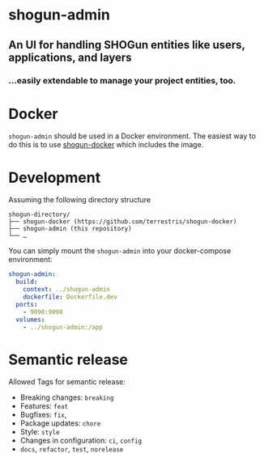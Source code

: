 # shogun-admin

## An UI for handling SHOGun entities like users, applications, and layers
### …easily extendable to manage your project entities, too.

# Docker

`shogun-admin` should be used in a Docker environment. The easiest way to do this is to use [shogun-docker](https://github.com/terrestris/shogun-docker) which includes the image.

# Development

Assuming the following directory structure

```
shogun-directory/
├── shogun-docker (https://github.com/terrestris/shogun-docker)
├── shogun-admin (this repository)
└── …
```

You can simply mount the `shogun-admin` into your docker-compose environment:

```yml
shogun-admin:
  build:
    context: ../shogun-admin
    dockerfile: Dockerfile.dev
  ports:
    - 9090:9090
  volumes:
    - ../shogun-admin:/app
```

# Semantic release
Allowed Tags for semantic release:

- Breaking changes: `breaking`
- Features: `feat`
- Bugfixes: `fix`,
- Package updates: `chore`
- Style: `style`
- Changes in configuration: `ci`, `config`
- `docs`, `refactor`, `test`, `norelease`
